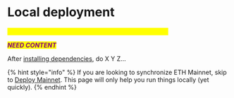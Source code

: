 # Local deployment

_<mark style="color:yellow;">**\[\[slm:] content has not been updated below this line.]**</mark>_

_<mark style="color:purple;">**NEED CONTENT**</mark>_

After [installing dependencies](installation.md), do X Y Z...

{% hint style="info" %}
If you are looking to synchronize ETH Mainnet, skip to [Deploy Mainnet](production-deployment.md). This page will only help you run things locally (yet quickly).
{% endhint %}
